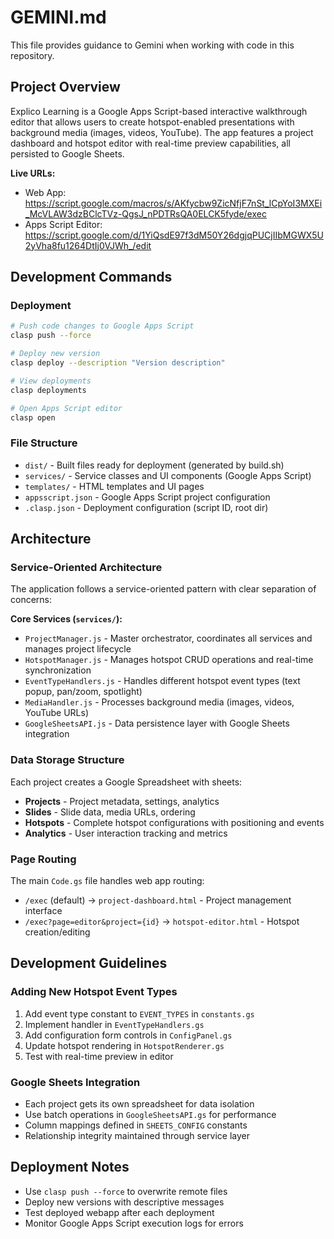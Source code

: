 # GEMINI.md

This file provides guidance to Gemini when working with code in this repository.

## Project Overview

Explico Learning is a Google Apps Script-based interactive walkthrough editor that allows users to create hotspot-enabled presentations with background media (images, videos, YouTube). The app features a project dashboard and hotspot editor with real-time preview capabilities, all persisted to Google Sheets.

**Live URLs:**
- Web App: https://script.google.com/macros/s/AKfycbw9ZicNfjF7nSt_lCpYoI3MXEi_McVLAW3dzBClcTVz-QgsJ_nPDTRsQA0ELCK5fyde/exec
- Apps Script Editor: https://script.google.com/d/1YiQsdE97f3dM50Y26dgjqPUCjIIbMGWX5U2yVha8fu1264DtIj0VJWh_/edit

## Development Commands

### Deployment
```bash
# Push code changes to Google Apps Script
clasp push --force

# Deploy new version
clasp deploy --description "Version description"

# View deployments
clasp deployments

# Open Apps Script editor
clasp open
```

### File Structure
- `dist/` - Built files ready for deployment (generated by build.sh)
- `services/` - Service classes and UI components (Google Apps Script)
- `templates/` - HTML templates and UI pages
- `appsscript.json` - Google Apps Script project configuration
- `.clasp.json` - Deployment configuration (script ID, root dir)

## Architecture

### Service-Oriented Architecture
The application follows a service-oriented pattern with clear separation of concerns:

**Core Services (`services/`):**
- `ProjectManager.js` - Master orchestrator, coordinates all services and manages project lifecycle
- `HotspotManager.js` - Manages hotspot CRUD operations and real-time synchronization
- `EventTypeHandlers.js` - Handles different hotspot event types (text popup, pan/zoom, spotlight)
- `MediaHandler.js` - Processes background media (images, videos, YouTube URLs)  
- `GoogleSheetsAPI.js` - Data persistence layer with Google Sheets integration

### Data Storage Structure
Each project creates a Google Spreadsheet with sheets:
- **Projects** - Project metadata, settings, analytics
- **Slides** - Slide data, media URLs, ordering  
- **Hotspots** - Complete hotspot configurations with positioning and events
- **Analytics** - User interaction tracking and metrics

### Page Routing
The main `Code.gs` file handles web app routing:
- `/exec` (default) → `project-dashboard.html` - Project management interface
- `/exec?page=editor&project={id}` → `hotspot-editor.html` - Hotspot creation/editing

## Development Guidelines

### Adding New Hotspot Event Types
1. Add event type constant to `EVENT_TYPES` in `constants.gs`
2. Implement handler in `EventTypeHandlers.gs`
3. Add configuration form controls in `ConfigPanel.gs`
4. Update hotspot rendering in `HotspotRenderer.gs`
5. Test with real-time preview in editor

### Google Sheets Integration
- Each project gets its own spreadsheet for data isolation
- Use batch operations in `GoogleSheetsAPI.gs` for performance
- Column mappings defined in `SHEETS_CONFIG` constants
- Relationship integrity maintained through service layer

## Deployment Notes

- Use `clasp push --force` to overwrite remote files
- Deploy new versions with descriptive messages
- Test deployed webapp after each deployment
- Monitor Google Apps Script execution logs for errors
